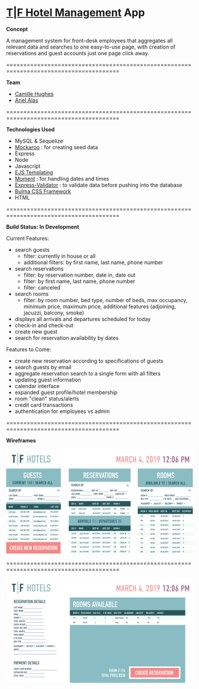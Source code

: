 # <a href="https://tf-hotels.herokuapp.com/">T|F Hotel Management</a> App

**Concept**

A management system for front-desk employees that aggregates all relevant data and searches to one easy-to-use page, with creation of reservations and guest accounts just one page click away.

=======================================================================================

**Team**
- <a href="https://github.com/camille-the-eel">Camille Hughes</a>
- <a href="https://github.com/AriAlas"> Ariel Alas</a>

=======================================================================================

**Technologies Used**

- MySQL & Sequelize
- <a href="https://mockaroo.com/">Mockaroo</a> : for creating seed data
- Express
- Node
- Javascript
- <a href="https://ejs.co/">EJS Templating</a>
- <a href="https://momentjs.com/">Moment</a> : for handling dates and times
- <a href="https://express-validator.github.io/docs/">Express-Validator</a> : to validate data before pushing into the database
- <a href="https://bulma.io/">Bulma CSS Framework</a>
- HTML

=======================================================================================

**Build Status: In Development**

Current Features:
- search guests
    - filter: currently in house or all
    - additional filters: by first name, last name, phone number
- search reservations
    - filter: by reservation number, date in, date out
    - filter: by first name, last name, phone number
    - filter: canceled
- search rooms
    - filter: by room number, bed type, number of beds, max occupancy, minimum price, maximum price, additional features (adjoining, jacuzzi, balcony, smoke)
- displays all arrivals and departures scheduled for today
- check-in and check-out
- create new guest
- search for reservation availability by dates


Features to Come: 
- create new reservation according to specifications of guests
- search guests by email
- aggregate reservation search to a single form with all filters
- updating guest information
- calendar interface
- expanded guest profile/hotel membership
- room "clean" status/alerts
- credit card transactions
- authentication for employees vs admin

=======================================================================================

**Wireframes**

![Mockup: Home Page](assets/TF_Index.jpg)

=======================================================================================

![Wireframe: Create](assets/TF_Create.jpg)